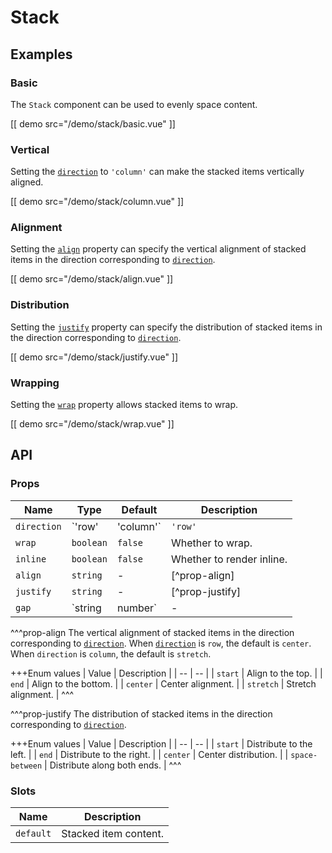 # Stack

## Examples

### Basic

The `Stack` component can be used to evenly space content.

[[ demo src="/demo/stack/basic.vue" ]]

### Vertical

Setting the [`direction`](#props-direction) to `'column'` can make the stacked items vertically aligned.

[[ demo src="/demo/stack/column.vue" ]]

### Alignment

Setting the [`align`](#props-align) property can specify the vertical alignment of stacked items in the direction corresponding to [`direction`](#props-direction).

[[ demo src="/demo/stack/align.vue" ]]

### Distribution

Setting the [`justify`](#props-justify) property can specify the distribution of stacked items in the direction corresponding to [`direction`](#props-direction).

[[ demo src="/demo/stack/justify.vue" ]]

### Wrapping

Setting the [`wrap`](#props-wrap) property allows stacked items to wrap.

[[ demo src="/demo/stack/wrap.vue" ]]

## API

### Props
| Name | Type | Default | Description |
| -- | -- | -- | -- |
| ``direction`` | `'row' | 'column'` | `'row'` | The arrangement direction of stacked items. |
| ``wrap`` | `boolean` | `false` | Whether to wrap. |
| ``inline`` | `boolean` | `false` | Whether to render inline. |
| ``align`` | `string` | - | [^prop-align] |
| ``justify`` | `string` | - | [^prop-justify] |
| ``gap`` | `string | number` | - | The spacing between stacked items. It can be set as a string or a number. When set as a string, the optional values are `xxs`/`xs`/`s`/`m`/`l`/`xl`/`xxl`, and when set as a number, the unit is `px`. |

^^^prop-align
The vertical alignment of stacked items in the direction corresponding to [`direction`](#props-direction). When [`direction`](#props-direction) is `row`, the default is `center`. When `direction` is `column`, the default is `stretch`.

+++Enum values
| Value | Description |
| -- | -- |
| `start` | Align to the top. |
| `end` | Align to the bottom. |
| `center` | Center alignment. |
| `stretch` | Stretch alignment. |
^^^

^^^prop-justify
The distribution of stacked items in the direction corresponding to [`direction`](#props-direction).

+++Enum values
| Value | Description |
| -- | -- |
| `start` | Distribute to the left. |
| `end` | Distribute to the right. |
| `center` | Center distribution. |
| `space-between` | Distribute along both ends. |
^^^

### Slots

| Name | Description |
| -- | -- |
| ``default`` | Stacked item content. |
